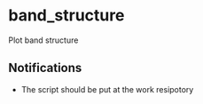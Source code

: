 # band_structure
Plot band structure
## Notifications
* The script should be put at the work resipotory
